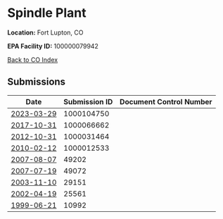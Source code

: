 # Spindle Plant

**Location:** Fort Lupton, CO

**EPA Facility ID:** 100000079942

[Back to CO Index](../../index.md)

## Submissions

| Date | Submission ID | Document Control Number |
|------|--------------|-------------------------|
| [2023-03-29](submissions/1000104750.md) | 1000104750 |  |
| [2017-10-31](submissions/1000066662.md) | 1000066662 |  |
| [2012-10-31](submissions/1000031464.md) | 1000031464 |  |
| [2010-02-12](submissions/1000012533.md) | 1000012533 |  |
| [2007-08-07](submissions/49202.md) | 49202 |  |
| [2007-07-19](submissions/49072.md) | 49072 |  |
| [2003-11-10](submissions/29151.md) | 29151 |  |
| [2002-04-19](submissions/25561.md) | 25561 |  |
| [1999-06-21](submissions/10992.md) | 10992 |  |

